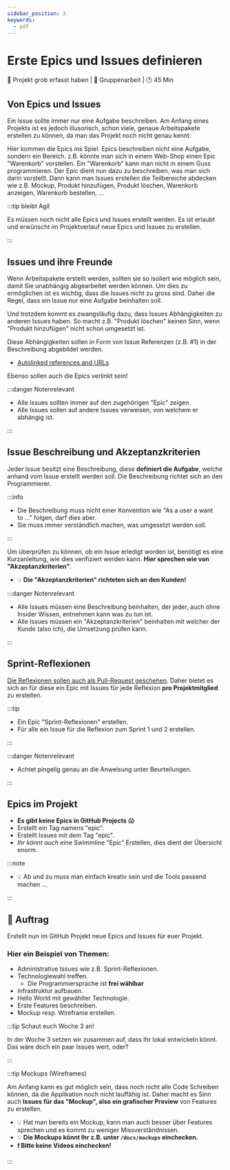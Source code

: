 ```yaml
---
sidebar_position: 3
keywords:
  - pdf
---
```


# Erste Epics und Issues definieren

:dart: Projekt grob erfasst haben | :dna: Gruppenarbeit | :clock1: 45 Min

## Von Epics und Issues

Ein Issue sollte immer nur eine Aufgabe beschreiben. Am Anfang eines Projekts
ist es jedoch illusorisch, schon viele, genaue Arbeitspakete erstellen zu
können, da man das Projekt noch nicht genau kennt.

Hier kommen die Epics ins Spiel. Epics beschreiben nicht eine Aufgabe, sondern
ein Bereich. z.B. könnte man sich in einem Web-Shop einen Epic "Warenkorb"
vorstellen. Ein "Warenkorb" kann man nicht in einem Guss programmieren. Der Epic
dient nun dazu zu beschreiben, was man sich darin vorstellt. Dann kann man
Issues erstellen die Teilbereiche abdecken wie z.B. Mockup, Produkt hinzufügen,
Produkt löschen, Warenkorb anzeigen, Warenkorb bestellen, ...

:::tip bleibt Agil

Es müssen noch nicht alle Epics und Issues erstellt werden. Es ist erlaubt und
erwünscht im Projektverlauf neue Epics und Issues zu erstellen.

:::

## Issues und ihre Freunde

Wenn Arbeitspakete erstellt werden, sollten sie so isoliert wie möglich sein,
damit Sie unabhängig abgearbeitet werden können. Um dies zu ermöglichen ist es
wichtig, dass die Issues nicht zu gross sind. Daher die Regel, dass ein Issue
nur eine Aufgabe beinhalten soll.

Und trotzdem kommt es zwangsläufig dazu, dass Issues Abhängigkeiten zu anderen
Issues haben. So macht z.B. "Produkt löschen" keinen Sinn, wenn "Produkt
hinzufügen" nicht schon umgesetzt ist.

Diese Abhängigkeiten sollen in Form von Issue Referenzen (z.B. #1) in der
Beschreibung abgebildet werden.

- [Autolinked references and URLs](https://docs.github.com/en/get-started/writing-on-github/working-with-advanced-formatting/autolinked-references-and-urls)

Ebenso sollen auch die Epics verlinkt sein!

:::danger Notenrelevant

- Alle Issues sollten immer auf den zugehörigen "Epic" zeigen.
- Alle Issues sollen auf andere Issues verweisen, von welchem er abhängig ist.

:::

## Issue Beschreibung und Akzeptanzkriterien

Jeder Issue besitzt eine Beschreibung, diese **definiert die Aufgabe**, welche
anhand vom Issue erstellt werden soll. Die Beschreibung richtet sich an den
Programmierer.

:::info

- Die Beschreibung muss nicht einer Konvention wie "As a user a want to …"
  folgen, darf dies aber.
- Sie muss immer verständlich machen, was umgesetzt werden soll.

:::

Um überprüfen zu können, ob ein Issue erledigt worden ist, benötigt es eine
Kurzanleitung, wie dies verifiziert werden kann. **Hier sprechen wie von
"Akzeptanzkriterien"**.

- :bulb: **Die "Akzeptanzkriterien" richteten sich an den Kunden!**

:::danger Notenrelevant

- Alle Issues müssen eine Beschreibung beinhalten, der jeder, auch ohne Insider
  Wissen, entnehmen kann was zu tun ist.
- Alle Issues müssen ein "Akzeptanzkriterien" beinhalten mit welcher der Kunde
  (also ich), die Umsetzung prüfen kann.

:::

## Sprint-Reflexionen

[Die Reflexionen sollen auch als Pull-Request geschehen](/docs/beurteilungen/LB1.md#wo-wird-die-reflexion-geschrieben).
Daher bietet es sich an für diese ein Epic mit Issues für jede Reflexion **pro
Projektmitglied** zu erstellen.

:::tip

- Ein Epic "Sprint-Reflexionen" erstellen.
- Für alle ein Issue für die Reflexion zum Sprint 1 und 2 erstellen.

:::

:::danger Notenrelevant

- Achtet pingelig genau an die Anweisung unter Beurteilungen.

:::

## Epics im Projekt

- **Es gibt keine Epics in GitHub Projects** :scream:
- Erstellt ein Tag namens "epic".
- Erstellt Issues mit dem Tag "epic".
- _Ihr könnt auch_ eine Swimmline "Epic" Erstellen, dies dient der Übersicht
  enorm.

:::note

- :bulb: Ab und zu muss man einfach kreativ sein und die Tools passend machen …

:::

## 📝 Auftrag

Erstellt nun im GitHub Projekt neue Epics und Issues für euer Projekt.

### Hier ein Beispiel von Themen:

- Administrative Issues wie z.B. Sprint-Reflexionen.
- Technologiewahl treffen.
  - Die Programmiersprache ist **frei wählbar**
- Infrastruktur aufbauen.
- Hello World mit gewählter Technologie.
- Erste Features beschreiben.
- Mockup resp. Wireframe erstellen.

:::tip Schaut euch Woche 3 an!

In der Woche 3 setzen wir zusammen auf, dass Ihr lokal entwickeln könnt. Das
wäre doch ein paar Issues wert, oder?

:::

:::tip Mockups (Wireframes)

Am Anfang kann es gut möglich sein, dass noch nicht alle Code Schreiben können,
da die Applikation noch nicht lauffähig ist. Daher macht es Sinn auch **Issues
für das "Mockup", also ein grafischer Preview** von Features zu erstellen.

- :bulb: Hat man bereits ein Mockup, kann man auch besser über Features sprechen
  und es kommt zu weniger Missverständnissen.
- :bulb: **Die Mockups könnt Ihr z.B. unter `/docs/mockups` einchecken.**
- **:exclamation: Bitte keine Videos einchecken!**

:::
